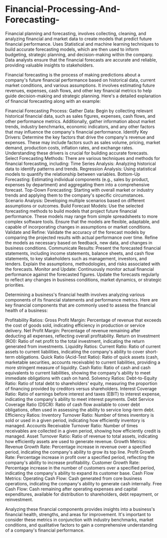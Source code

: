 # Financial-Processing-And-Forecasting-
 Financial planning and forecasting, involves collecting, cleaning, and analyzing financial and market data to create models that predict future financial performance. Uses Statistical and machine learning techniques to build accurate forecasting models, which are then used to inform budgeting, strategic planning, and decision-making within the company.  Data analysts ensure that the financial forecasts are accurate and reliable, providing valuable insights to stakeholders.

Financial forecasting is the process of making predictions about a company's future financial performance based on historical data, current market conditions, and various assumptions. It involves estimating future revenues, expenses, cash flows, and other key financial metrics to help guide decision-making and strategic planning. Here's a detailed explanation of financial forecasting along with an example:

Financial Forecasting Process:
Gather Data: Begin by collecting relevant historical financial data, such as sales figures, expenses, cash flows, and other performance metrics. Additionally, gather information about market trends, industry benchmarks, economic indicators, and any other factors that may influence the company's financial performance.
Identify Key Drivers: Determine the key factors that drive the company's revenue and expenses. These may include factors such as sales volume, pricing, market demand, production costs, inflation rates, and exchange rates. Understanding these drivers is crucial for building accurate forecasts.
Select Forecasting Methods: There are various techniques and methods for financial forecasting, including:
Time Series Analysis: Analyzing historical data to identify patterns and trends.
Regression Analysis: Using statistical models to quantify the relationship between variables.
Bottom-Up Forecasting: Estimating individual components (e.g., sales by product, expenses by department) and aggregating them into a comprehensive forecast.
Top-Down Forecasting: Starting with overall market or industry trends and applying them to the company's specific circumstances.
Scenario Analysis: Developing multiple scenarios based on different assumptions or outcomes.
Build Forecast Models: Use the selected forecasting methods to build models that project future financial performance. These models may range from simple spreadsheets to more complex software tools. Ensure that the models are flexible, adaptable, and capable of incorporating changes in assumptions or market conditions.
Validate and Refine: Validate the accuracy of the forecast models by comparing the projected results with actual performance over time. Refine the models as necessary based on feedback, new data, and changes in business conditions.
Communicate Results: Present the forecasted financial statements, including income statements, balance sheets, and cash flow statements, to key stakeholders such as management, investors, and lenders. Explain the assumptions, methodologies, and risks associated with the forecasts.
Monitor and Update: Continuously monitor actual financial performance against the forecasted figures. Update the forecasts regularly to reflect any changes in business conditions, market dynamics, or strategic priorities.

Determining a business's financial health involves analyzing various components of its financial statements and performance metrics. Here are key financial components that are commonly used to assess the financial health of a business:

Profitability Ratios:
Gross Profit Margin: Percentage of revenue that exceeds the cost of goods sold, indicating efficiency in production or service delivery.
Net Profit Margin: Percentage of revenue remaining after deducting all expenses, reflecting overall profitability.
Return on Investment (ROI): Ratio of net profit to the total investment, indicating the return generated from investments.
Liquidity Ratios:
Current Ratio: Ratio of current assets to current liabilities, indicating the company's ability to cover short-term obligations.
Quick Ratio (Acid-Test Ratio): Ratio of quick assets (cash, marketable securities, accounts receivable) to current liabilities, providing a more stringent measure of liquidity.
Cash Ratio: Ratio of cash and cash equivalents to current liabilities, showing the company's ability to meet immediate obligations with cash on hand.
Solvency Ratios:
Debt-to-Equity Ratio: Ratio of total debt to shareholders' equity, measuring the proportion of financing provided by creditors versus shareholders.
Interest Coverage Ratio: Ratio of earnings before interest and taxes (EBIT) to interest expense, indicating the company's ability to meet interest payments.
Debt Service Coverage Ratio (DSCR): Ratio of cash flow available to cover debt obligations, often used in assessing the ability to service long-term debt.
Efficiency Ratios:
Inventory Turnover Ratio: Number of times inventory is sold or used in a given period, indicating how efficiently inventory is managed.
Accounts Receivable Turnover Ratio: Number of times receivables are collected in a given period, showing how efficiently credit is managed.
Asset Turnover Ratio: Ratio of revenue to total assets, indicating how efficiently assets are used to generate revenue.
Growth Metrics:
Revenue Growth Rate: Percentage increase in revenue over a specified period, indicating the company's ability to grow its top line.
Profit Growth Rate: Percentage increase in profit over a specified period, reflecting the company's ability to increase profitability.
Customer Growth Rate: Percentage increase in the number of customers over a specified period, indicating the company's ability to expand its customer base.
Cash Flow Metrics:
Operating Cash Flow: Cash generated from core business operations, indicating the company's ability to generate cash internally.
Free Cash Flow: Cash remaining after operating expenses and capital expenditures, available for distribution to shareholders, debt repayment, or reinvestment.

Analyzing these financial components provides insights into a business's financial health, strengths, and areas for improvement. It's important to consider these metrics in conjunction with industry benchmarks, market conditions, and qualitative factors to gain a comprehensive understanding of a company's financial performance.

